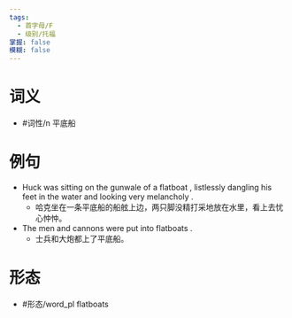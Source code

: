 ```yaml
---
tags:
  - 首字母/F
  - 级别/托福
掌握: false
模糊: false
---
```

# 词义
- #词性/n  平底船
# 例句
- Huck was sitting on the gunwale of a flatboat , listlessly dangling his feet in the water and looking very melancholy .
	- 哈克坐在一条平底船的船舷上边，两只脚没精打采地放在水里，看上去忧心忡忡。
- The men and cannons were put into flatboats .
	- 士兵和大炮都上了平底船。
# 形态
- #形态/word_pl flatboats
